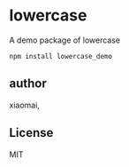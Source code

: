 lowercase
========================

A demo package of lowercase

```{bash}
npm install lowercase_demo
```

## author

xiaomai,

## License

MIT